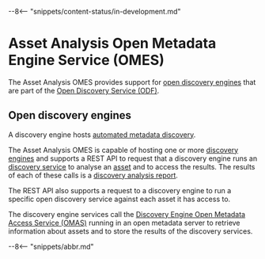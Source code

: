 <!-- SPDX-License-Identifier: CC-BY-4.0 -->
<!-- Copyright Contributors to the Egeria project. -->

--8<-- "snippets/content-status/in-development.md"

# Asset Analysis Open Metadata Engine Service (OMES)

The Asset Analysis OMES provides support for
[open discovery engines](/egeria-docs/frameworks/odf/#discovery-engine)
that are part of the [Open Discovery Service (ODF)](/egeria-docs/frameworks/odf).

## Open discovery engines

A discovery engine hosts [automated metadata discovery](../../../open-metadata-publication/website/metadata-discovery).

The Asset Analysis OMES is capable of hosting one or more
[discovery engines](/egeria-docs/frameworks/odf/#discovery-engine)
and supports a REST API to request that a discovery engine runs an
[discovery service](/egeria-docs/frameworks/odf/#discovery-service)
to analyse an [asset](/egeria-docs/concepts/asset) and to access the results.
The results of each of these
calls is a [discovery analysis report](/egeria-docs/frameworks/odf/#discovery-analysis-report).

The REST API also supports a request to a discovery engine to run a specific open discovery service
against each asset it has access to.

The discovery engine services call the
[Discovery Engine Open Metadata Access Service (OMAS)](/egeria-docs/services/omas/discovery-engine)
running in an open metadata server to retrieve information about assets and to
store the results of the discovery services.

--8<-- "snippets/abbr.md"

